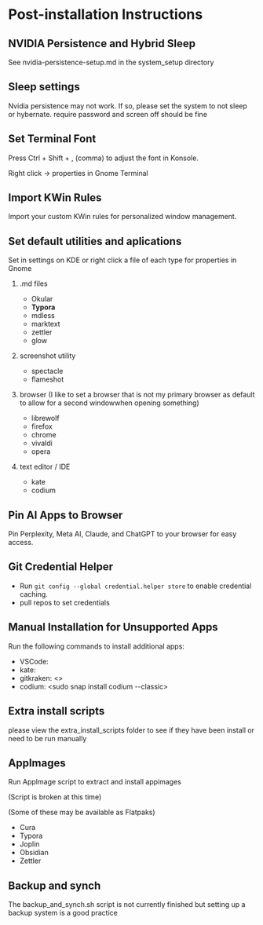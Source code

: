 # Post-installation Instructions

## NVIDIA Persistence and Hybrid Sleep

See nvidia-persistence-setup.md in the system_setup directory

## Sleep settings

Nvidia persistence may not work. If so, please set the system to not sleep or hybernate. require password and screen off should be fine

## Set Terminal Font

Press Ctrl + Shift + , (comma) to adjust the font in Konsole.

Right click -> properties in Gnome Terminal

## Import KWin Rules

Import your custom KWin rules for personalized window management.

## Set default utilities and aplications

Set in settings on KDE or right click a file of each type for properties in Gnome

1. .md files
    - Okular
    - **Typora**
    - mdless
    - marktext
    - zettler
    - glow
    
2. screenshot utility
    - spectacle
    - flameshot

3. browser (I like to set a browser that is not my primary browser as default to allow for a second windowwhen opening something)
    - librewolf <default>
    - firefox
    - chrome
    - vivaldi
    - opera <primary>

4. text editor / IDE
    - kate
    - codium
## Pin AI Apps to Browser

Pin Perplexity, Meta AI, Claude, and ChatGPT to your browser for easy access.

## Git Credential Helper

- Run `git config --global credential.helper store` to enable credential caching.
- pull repos to set credentials

## Manual Installation for Unsupported Apps

Run the following commands to install additional apps:

* VSCode: <insert installation command here>
* kate: <insert installation commands here>
* gitkraken: <>
* codium: <sudo snap install codium --classic>

## Extra install scripts

please view the extra_install_scripts folder to see if they have been install or need to be run manually

## AppImages

Run AppImage script to extract and install appimages

(Script is broken at this time)

(Some of these may be available as Flatpaks)

- Cura
- Typora
- Joplin
- Obsidian
- Zettler

## Backup and synch

The backup_and_synch.sh script is not currently finished but setting up a backup system is a good practice

